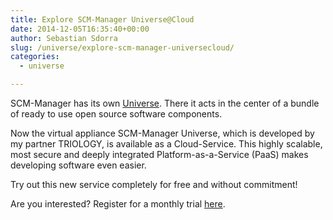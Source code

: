 ```yaml
---
title: Explore SCM-Manager Universe@Cloud
date: 2014-12-05T16:35:40+00:00
author: Sebastian Sdorra
slug: /universe/explore-scm-manager-universecloud/
categories:
  - universe

---
```

SCM-Manager has its own <a title="SCM-Manager Universe" href="https://www.scm-manager.org/scm-manager-2/scm-manager-gets-its-own-universe/" target="_blank">Universe</a>. There it acts in the center of a bundle of ready to use open source software components.

Now the virtual appliance SCM-Manager Universe, which is developed by my partner TRIOLOGY, is available as a Cloud-Service. This highly scalable, most secure and deeply integrated Platform-as-a-Service (PaaS) makes developing software even easier.

Try out this new service completely for free and without commitment!

Are you interested? Register for a monthly trial <a href="https://www.scm-manager.com/scm-manager-universe/" target="_blank">here</a>.

